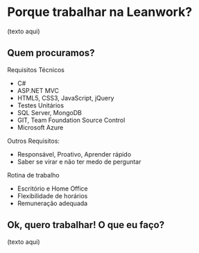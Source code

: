 # Porque trabalhar na Leanwork?

(texto aqui)

## Quem procuramos?

Requisitos Técnicos
* C#
* ASP.NET MVC
* HTML5, CSS3, JavaScript, jQuery
* Testes Unitários
* SQL Server, MongoDB
* GIT, Team Foundation Source Control
* Microsoft Azure

Outros Requisitos:
* Responsável, Proativo, Aprender rápido
* Saber se virar e não ter medo de perguntar

Rotina de trabalho
* Escritório e Home Office
* Flexibilidade de horários
* Remuneração adequada

## Ok, quero trabalhar! O que eu faço?

(texto aqui)
